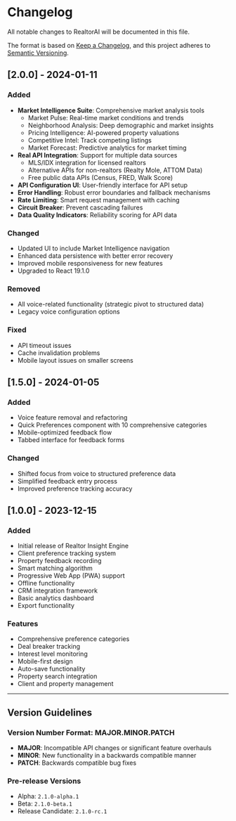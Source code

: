 # Changelog

All notable changes to RealtorAI will be documented in this file.

The format is based on [Keep a Changelog](https://keepachangelog.com/en/1.0.0/),
and this project adheres to [Semantic Versioning](https://semver.org/spec/v2.0.0.html).

## [2.0.0] - 2024-01-11

### Added
- **Market Intelligence Suite**: Comprehensive market analysis tools
  - Market Pulse: Real-time market conditions and trends
  - Neighborhood Analysis: Deep demographic and market insights
  - Pricing Intelligence: AI-powered property valuations
  - Competitive Intel: Track competing listings
  - Market Forecast: Predictive analytics for market timing
- **Real API Integration**: Support for multiple data sources
  - MLS/IDX integration for licensed realtors
  - Alternative APIs for non-realtors (Realty Mole, ATTOM Data)
  - Free public data APIs (Census, FRED, Walk Score)
- **API Configuration UI**: User-friendly interface for API setup
- **Error Handling**: Robust error boundaries and fallback mechanisms
- **Rate Limiting**: Smart request management with caching
- **Circuit Breaker**: Prevent cascading failures
- **Data Quality Indicators**: Reliability scoring for API data

### Changed
- Updated UI to include Market Intelligence navigation
- Enhanced data persistence with better error recovery
- Improved mobile responsiveness for new features
- Upgraded to React 19.1.0

### Removed
- All voice-related functionality (strategic pivot to structured data)
- Legacy voice configuration options

### Fixed
- API timeout issues
- Cache invalidation problems
- Mobile layout issues on smaller screens

## [1.5.0] - 2024-01-05

### Added
- Voice feature removal and refactoring
- Quick Preferences component with 10 comprehensive categories
- Mobile-optimized feedback flow
- Tabbed interface for feedback forms

### Changed
- Shifted focus from voice to structured preference data
- Simplified feedback entry process
- Improved preference tracking accuracy

## [1.0.0] - 2023-12-15

### Added
- Initial release of Realtor Insight Engine
- Client preference tracking system
- Property feedback recording
- Smart matching algorithm
- Progressive Web App (PWA) support
- Offline functionality
- CRM integration framework
- Basic analytics dashboard
- Export functionality

### Features
- Comprehensive preference categories
- Deal breaker tracking
- Interest level monitoring
- Mobile-first design
- Auto-save functionality
- Property search integration
- Client and property management

---

## Version Guidelines

### Version Number Format: MAJOR.MINOR.PATCH

- **MAJOR**: Incompatible API changes or significant feature overhauls
- **MINOR**: New functionality in a backwards compatible manner
- **PATCH**: Backwards compatible bug fixes

### Pre-release Versions
- Alpha: `2.1.0-alpha.1`
- Beta: `2.1.0-beta.1`
- Release Candidate: `2.1.0-rc.1`